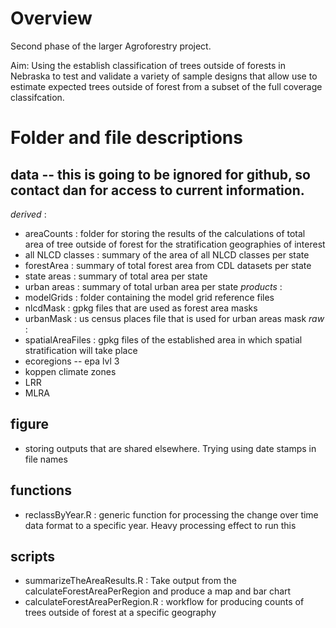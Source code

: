 # Overview 

Second phase of the larger Agroforestry project. 

Aim: Using the establish classification of trees outside of forests in Nebraska to test and validate a variety of 
sample designs that allow use to estimate expected trees outside of forest from a subset of the full coverage classifcation. 



# Folder and file descriptions 

## data  -- this is going to be ignored for github, so contact dan for access to current information.
*derived* : 
  - areaCounts : folder for storing the results of the calculations of total area of tree outside of forest for the stratification geographies of interest
  - all NLCD classes : summary of the area of all NLCD classes per state 
  - forestArea : summary of total forest area from CDL datasets per state 
  - state areas : summary of total area per state 
  - urban areas : summary of total urban area per state
*products* :
 - modelGrids : folder containing the model grid reference files
 - nlcdMask : gpkg files that are used as forest area masks 
 - urbanMask : us census places file that is used for urban areas mask 
*raw* : 
 - spatialAreaFiles : gpkg files of the established area in which spatial stratification will take place 
 - ecoregions -- epa lvl 3
 - koppen climate zones 
 - LRR 
 - MLRA 



## figure 
 - storing outputs that are shared elsewhere. Trying using date stamps in file names 
 
## functions 
- reclassByYear.R : generic function for processing the change over time data format to a specific year. Heavy processing effect to run this

## scripts 
- summarizeTheAreaResults.R : Take output from the calculateForestAreaPerRegion and produce a map and bar chart 
- calculateForestAreaPerRegion.R : workflow for producing counts of trees outside of forest at a specific geography



